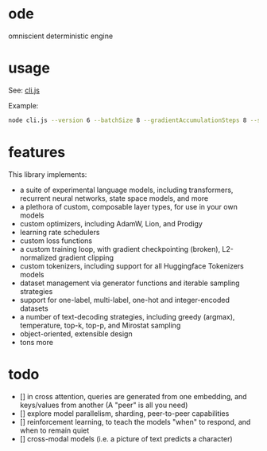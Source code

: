# ode

omniscient deterministic engine

# usage

See: [cli.js](./cli.js)

Example:

```sh
node cli.js --version 6 --batchSize 8 --gradientAccumulationSteps 8 --sampleLength 256 --generateEvery 512 --predictLength 512 --saveEvery 250 --action train
```

# features

This library implements:

-   a suite of experimental language models, including transformers, recurrent neural networks, state space models, and more
-   a plethora of custom, composable layer types, for use in your own models
-   custom optimizers, including AdamW, Lion, and Prodigy
-   learning rate schedulers
-   custom loss functions
-   a custom training loop, with gradient checkpointing (broken), L2-normalized gradient clipping
-   custom tokenizers, including support for all Huggingface Tokenizers models
-   dataset management via generator functions and iterable sampling strategies
-   support for one-label, multi-label, one-hot and integer-encoded datasets
-   a number of text-decoding strategies, including greedy (argmax), temperature, top-k, top-p, and Mirostat sampling
-   object-oriented, extensible design
-   tons more

# todo

-   [] in cross attention, queries are generated from one embedding, and keys/values from another (A "peer" is all you need)
-   [] explore model parallelism, sharding, peer-to-peer capabilities
-   [] reinforcement learning, to teach the models "when" to respond, and when to remain quiet
-   [] cross-modal models (i.e. a picture of text predicts a character)
